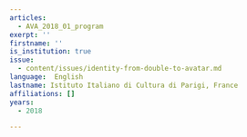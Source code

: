 ```yaml
---
articles:
  - AVA_2018_01_program
exerpt: ''
firstname: ''
is_institution: true
issue:
  - content/issues/identity-from-double-to-avatar.md
language:  English
lastname: Istituto Italiano di Cultura di Parigi, France
affiliations: []
years:
  - 2018

---
```

